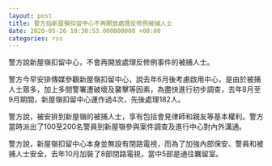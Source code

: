 ```yaml
---
layout: post
title: 警方指新屋嶺扣留中心不再開放處理反修例被捕人士
date: 2020-05-26 10:30:53.000000000 +08:00
categories: rss
---
```


警方說新屋嶺扣留中心，不會再開放處理反修例事件的被捕人士。 

警方今早安排傳媒參觀新屋嶺扣留中心，說去年6月後考慮啟用中心，是由於被捕人士眾多，加上多間警署遭破壞及襲擊等因素，為盡快進行初步調查，去年8月至9月期間，新屋嶺扣留中心運作過4次，先後處理182人。

警方說，被安排到新屋嶺的被捕人士，享有包括會見律師和親友等基本權利。警方當時派出了100至200名警員到新屋嶺參與案件調查及進行中心對內外溝通。 

警方說，新屋嶺扣留中心本身並無設有閉路電視，而為了加強內部保安、警員和被捕人士安全，去年10月加裝了8部閉路電視，當中5部是通往羈留室。
